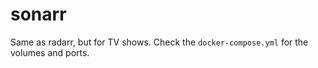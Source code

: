 # sonarr

Same as radarr, but for TV shows. Check the `docker-compose.yml` for the volumes and ports.